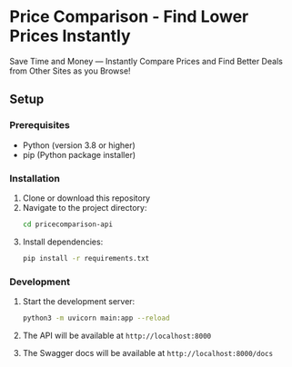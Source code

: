 # Price Comparison - Find Lower Prices Instantly

Save Time and Money — Instantly Compare Prices and Find Better Deals from Other Sites as you Browse!

## Setup

### Prerequisites

- Python (version 3.8 or higher)
- pip (Python package installer)

### Installation

1. Clone or download this repository
2. Navigate to the project directory:
   ```bash
   cd pricecomparison-api
   ```
3. Install dependencies:
   ```bash
   pip install -r requirements.txt
   ```

### Development

1. Start the development server:
   ```bash
   python3 -m uvicorn main:app --reload
   ```

2. The API will be available at `http://localhost:8000`

3. The Swagger docs will be available at `http://localhost:8000/docs`